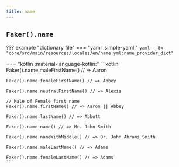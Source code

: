 ```yaml
---
title: name
---
```


## `Faker().name`

??? example "dictionary file"
    === "yaml :simple-yaml:"
        ```yaml
        --8<-- "core/src/main/resources/locales/en/name.yml:name_provider_dict"
        ```

=== "kotlin :material-language-kotlin:"
    ```kotlin
    Faker().name.maleFirstName() // => Aaron

    Faker().name.femaleFirstName() // => Abbey

    Faker().name.neutralFirstName() // => Alexis

    // Male of Female first name
    Faker().name.firstName() // => Aaron || Abbey

    Faker().name.lastName() // => Abbott

    Faker().name.name() // => Mr. John Smith

    Faker().name.nameWithMiddle() // => Dr. John Abrams Smith

    Faker().name.maleLastName() // => Adams

    Faker().name.femaleLastName() // => Adams
    ```
